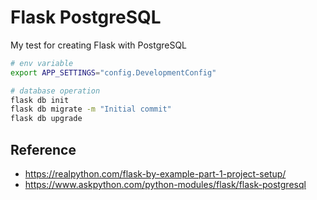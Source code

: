 # Flask PostgreSQL

My test for creating Flask with PostgreSQL

```bash
# env variable
export APP_SETTINGS="config.DevelopmentConfig"

# database operation
flask db init
flask db migrate -m "Initial commit"
flask db upgrade
```

## Reference

- <https://realpython.com/flask-by-example-part-1-project-setup/>
- <https://www.askpython.com/python-modules/flask/flask-postgresql>
